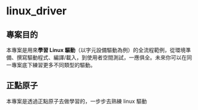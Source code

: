 # linux_driver
## 專案目的  
本專案是用來**學習 Linux 驅動**（以字元設備驅動為例）的全流程範例，從環境準備、撰寫驅動程式、編譯/載入，到使用者空間測試，一應俱全。未來你可以在同一專案底下練習更多不同類型的驅動。
## 正點原子
本專案是透過正點原子去做學習的，一步步去熟練 linux 驅動
